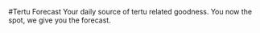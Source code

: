 #Tertu Forecast
Your daily source of tertu related goodness. You now the spot, we give you the forecast.
